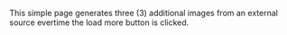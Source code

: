 This simple page generates three (3) additional images from an external source evertime the load more button is clicked.